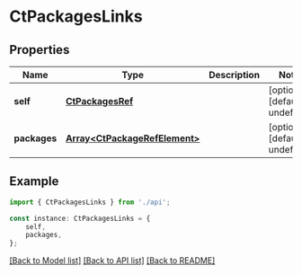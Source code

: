 # CtPackagesLinks


## Properties

Name | Type | Description | Notes
------------ | ------------- | ------------- | -------------
**self** | [**CtPackagesRef**](CtPackagesRef.md) |  | [optional] [default to undefined]
**packages** | [**Array&lt;CtPackageRefElement&gt;**](CtPackageRefElement.md) |  | [optional] [default to undefined]

## Example

```typescript
import { CtPackagesLinks } from './api';

const instance: CtPackagesLinks = {
    self,
    packages,
};
```

[[Back to Model list]](../README.md#documentation-for-models) [[Back to API list]](../README.md#documentation-for-api-endpoints) [[Back to README]](../README.md)

